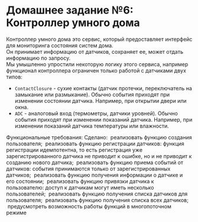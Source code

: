 # Домашнее задание №6: Контроллер умного дома
Контроллер умного дома это сервис, который предоставляет интерфейс для мониторинга состояния систем дома.  
Он принимает информацию от датчиков, сохраняет ее, может отдать информацию по запросу.  
Мы умышленно упростили некоторую логику этого сервиса, например функционал контроллера ограничен только работой с датчиками двух типов:
- `ContactClosure` - сухие контакты (датчик протечки, переключатель на замыкание или размыкание).
  Обычно события приходят при изменении состоянии датчика. Например, при открытии двери или окна.
- `ADC` - аналоговый вход (термометры, датчики уровней). Обычно события приходят при изменении показаний датчика.
  Например, при изменении показаний датчика температуры или влажности.

Функциональные требования:
Сделано:
 реализовать функцию создания пользователя;
 реализовать функцию регистрации датчиков:
функция регистрации идемпотентна, то есть регистрация уже зарегистрированного датчика не приводит к ошибке, но и не приводит к созданию нового датчика;
 реализовать функцию приема событий от датчиков:
события принимаются только от зарегистрированных датчиков;
 реализовать функцию получения информации о датчике и его состоянии;
 реализовать функцию привязки датчика к пользователю:
доступ к датчикам могут иметь несколько пользователей;
 реализовать функцию получения списка датчиков для пользователя;
 реализовать функцию получения списка всех датчиков;
 предусмотреть возможность работы функций в многопоточном режиме